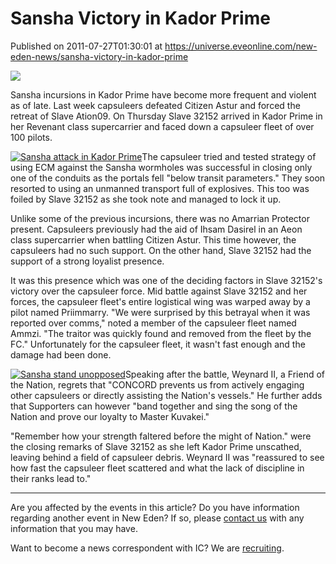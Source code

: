 # Sansha Victory in Kador Prime
Published on 2011-07-27T01:30:01 at https://universe.eveonline.com/new-eden-news/sansha-victory-in-kador-prime

![](http://www.eve-ic.net/media/assets/icarticlebanner.png)  
  
​Sansha incursions in Kador Prime have become more frequent and violent as of late. Last week capsuleers defeated Citizen Astur and forced the retreat of Slave Ation09. On Thursday Slave 32152 arrived in Kador Prime in her Revenant class supercarrier and faced down a capsuleer fleet of over 100 pilots.  
  
[![Sansha attack in Kador Prime](http://www.eve-ic.net/media/articles/4676/4676-3sanshathumb.png)](http://www.eve-ic.net/media/igbd/igbd.php?faction=ic&url=http://www.eve-ic.net/media/articles/4676/4676-3sansha.png)The capsuleer tried and tested strategy of using ECM against the Sansha wormholes was successful in closing only one of the conduits as the portals fell "below transit parameters." They soon resorted to using an unmanned transport full of explosives. This too was foiled by Slave 32152 as she took note and managed to lock it up.

Unlike some of the previous incursions, there was no Amarrian Protector present. Capsuleers previously had the aid of Ihsam Dasirel in an Aeon class supercarrier when battling Citizen Astur. This time however, the capsuleers had no such support. On the other hand, Slave 32152 had the support of a strong loyalist presence.  
  
It was this presence which was one of the deciding factors in Slave 32152's victory over the capsuleer force. Mid battle against Slave 32152 and her forces, the capsuleer fleet's entire logistical wing was warped away by a pilot named Priimmarry. "We were surprised by this betrayal when it was reported over comms," noted a member of the capsuleer fleet named Ammzi. "The traitor was quickly found and removed from the fleet by the FC." Unfortunately for the capsuleer fleet, it wasn't fast enough and the damage had been done.  
  
[![Sansha stand unopposed](http://www.eve-ic.net/media/articles/4676/4676-4sanshathumb.png)](http://www.eve-ic.net/media/igbd/igbd.php?faction=ic&url=http://www.eve-ic.net/media/articles/4676/4676-4sansha.png)Speaking after the battle, Weynard II, a Friend of the Nation, regrets that "CONCORD prevents us from actively engaging other capsuleers or directly assisting the Nation's vessels." He further adds that Supporters can however "band together and sing the song of the Nation and prove our loyalty to Master Kuvakei."  
  
"Remember how your strength faltered before the might of Nation." were the closing remarks of Slave 32152 as she left Kador Prime unscathed, leaving behind a field of capsuleer debris. Weynard II was "reassured to see how fast the capsuleer fleet scattered and what the lack of discipline in their ranks lead to."

* * *

Are you affected by the events in this article? Do you have information regarding another event in New Eden? If so, please [contact us](http://www.eveonline.com/news.asp?a=submitrp) with any information that you may have.  
  
Want to become a news correspondent with IC? We are [recruiting](http://www.eveonline.com/isd.asp).
